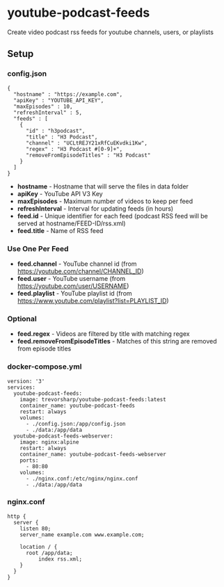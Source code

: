 # youtube-podcast-feeds

Create video podcast rss feeds for youtube channels, users, or playlists

## Setup

### config.json

```
{
  "hostname" : "https://example.com",
  "apiKey" : "YOUTUBE_API_KEY",
  "maxEpisodes" : 10,
  "refreshInterval" : 5,
  "feeds" : [
    {
      "id" : "h3podcast",
      "title" : "H3 Podcast",
      "channel" : "UCLtREJY21xRfCuEKvdki1Kw",
      "regex" : "H3 Podcast #[0-9]+",
      "removeFromEpisodeTitles" : "H3 Podcast"
    }
  ]
}
```

- **hostname** - Hostname that will serve the files in data folder
- **apiKey** - YouTube API V3 Key
- **maxEpisodes** - Maximum number of videos to keep per feed
- **refreshInterval** - Interval for updating feeds (in hours)
- **feed.id** - Unique identifier for each feed (podcast RSS feed will be served at hostname/FEED-ID/rss.xml)
- **feed.title** - Name of RSS feed

### Use One Per Feed

- **feed.channel** - YouTube channel id (from https://youtube.com/channel/CHANNEL_ID)
- **feed.user** - YouTube username (from https://youtube.com/user/USERNAME)
- **feed.playlist** - YouTube playlist id (from https://www.youtube.com/playlist?list=PLAYLIST_ID)

### Optional

- **feed.regex** - Videos are filtered by title with matching regex
- **feed.removeFromEpisodeTitles** - Matches of this string are removed from episode titles

### docker-compose.yml

```
version: '3'
services:
  youtube-podcast-feeds:
    image: trevorsharp/youtube-podcast-feeds:latest
    container_name: youtube-podcast-feeds
    restart: always
    volumes:
      - ./config.json:/app/config.json
      - ./data:/app/data
  youtube-podcast-feeds-webserver:
    image: nginx:alpine
    restart: always
    container_name: youtube-podcast-feeds-webserver
    ports:
      - 80:80
    volumes:
      - ./nginx.conf:/etc/nginx/nginx.conf
      - ./data:/app/data
```

### nginx.conf

```
http {
  server {
    listen 80;
    server_name example.com www.example.com;

    location / {
      root /app/data;
		  index rss.xml;
    }
  }
}
```
